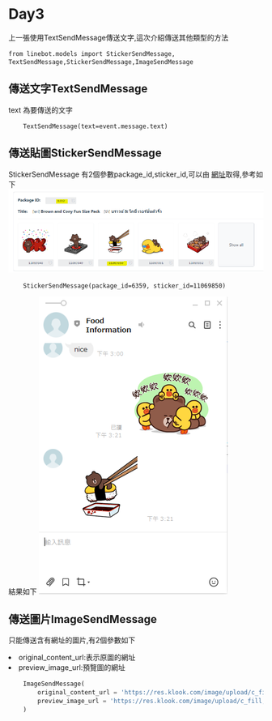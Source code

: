 # Day3 

上一張使用TextSendMessage傳送文字,這次介紹傳送其他類型的方法

```
from linebot.models import StickerSendMessage, TextSendMessage,StickerSendMessage,ImageSendMessage
```

## 傳送文字TextSendMessage
text 為要傳送的文字

```                    
    TextSendMessage(text=event.message.text) 
```

## 傳送貼圖StickerSendMessage
StickerSendMessage 有2個參數package_id,sticker_id,可以由 <a href = "https://developers.line.biz/en/docs/messaging-api/sticker-list/#sticker-definitions">網址</a>取得,參考如下
<img src="1.PNG" alt="Smiley face">

```
    StickerSendMessage(package_id=6359, sticker_id=11069850)
```

結果如下
<img src="2.PNG" alt="Smiley face">

## 傳送圖片ImageSendMessage
只能傳送含有網址的圖片,有2個參數如下

<li>original_content_url:表示原圖的網址</li>
<li>preview_image_url:預覽圖的網址</li>


```python
    ImageSendMessage(
        original_content_url = 'https://res.klook.com/image/upload/c_fill,w_960,h_460,f_auto/w_80,x_15,y_15,g_south_west,l_klook_water/activities/cmyvmrvbcil7awimgwt0.webp',
        preview_image_url = 'https://res.klook.com/image/upload/c_fill,w_960,h_460,f_auto/w_80,x_15,y_15,g_south_west,l_klook_water/activities/cmyvmrvbcil7awimgwt0.webp'
    )
```






